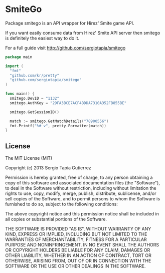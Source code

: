 SmiteGo
=======

Package smitego is an API wrapper for Hirez' Smite game API.

If you want easily consume data from Hirez' Smite API server then smitego
is definitely the easiest way to do it.

For a full guide visit http://github.com/sergiotapia/smitego

```go
package main

import (
  "fmt"
  "github.com/kr/pretty"
  "github.com/sergiotapia/smitego"
)

func main() {
  smitego.DevID = "1132"
  smitego.AuthKey = "29FA3BCE7ACF4BDDA7310A352FB855BE"

  smitego.GetSessionID()

  match := smitego.GetMatchDetails("78900556")
  fmt.Printf("%# v", pretty.Formatter(match))
}
```

## License

The MIT License (MIT)

Copyright (c) 2013 Sergio Tapia Gutierrez

Permission is hereby granted, free of charge, to any person obtaining a copy of
this software and associated documentation files (the "Software"), to deal in
the Software without restriction, including without limitation the rights to
use, copy, modify, merge, publish, distribute, sublicense, and/or sell copies of
the Software, and to permit persons to whom the Software is furnished to do so,
subject to the following conditions:

The above copyright notice and this permission notice shall be included in all
copies or substantial portions of the Software.

THE SOFTWARE IS PROVIDED "AS IS", WITHOUT WARRANTY OF ANY KIND, EXPRESS OR
IMPLIED, INCLUDING BUT NOT LIMITED TO THE WARRANTIES OF MERCHANTABILITY, FITNESS
FOR A PARTICULAR PURPOSE AND NONINFRINGEMENT. IN NO EVENT SHALL THE AUTHORS OR
COPYRIGHT HOLDERS BE LIABLE FOR ANY CLAIM, DAMAGES OR OTHER LIABILITY, WHETHER
IN AN ACTION OF CONTRACT, TORT OR OTHERWISE, ARISING FROM, OUT OF OR IN
CONNECTION WITH THE SOFTWARE OR THE USE OR OTHER DEALINGS IN THE SOFTWARE.

